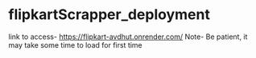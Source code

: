 # flipkartScrapper_deployment
link to access- https://flipkart-avdhut.onrender.com/
Note- Be patient, it may take some time to load for first time
